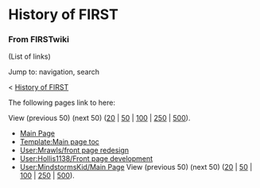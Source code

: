 # History of FIRST

### From FIRSTwiki

(List of links)

Jump to: navigation, search

&lt; [History of FIRST](/index.php?title=History_of_FIRST&redirect=no "History
of FIRST" )  

The following pages link to here:

View (previous 50) (next 50)
([20](/index.php?title=Special:Whatlinkshere/History_of_FIRST&limit=20&from=0
"Special:Whatlinkshere/History of FIRST" ) |
[50](/index.php?title=Special:Whatlinkshere/History_of_FIRST&limit=50&from=0
"Special:Whatlinkshere/History of FIRST" ) |
[100](/index.php?title=Special:Whatlinkshere/History_of_FIRST&limit=100&from=0
"Special:Whatlinkshere/History of FIRST" ) |
[250](/index.php?title=Special:Whatlinkshere/History_of_FIRST&limit=250&from=0
"Special:Whatlinkshere/History of FIRST" ) |
[500](/index.php?title=Special:Whatlinkshere/History_of_FIRST&limit=500&from=0
"Special:Whatlinkshere/History of FIRST" )).

  * [Main Page](/index.php/Main_Page "Main Page" )
  * [Template:Main page toc](/index.php/Template:Main_page_toc "Template:Main page toc" )
  * [User:Mrawls/front page redesign](/index.php/User:Mrawls/front_page_redesign "User:Mrawls/front page redesign" )
  * [User:Hollis1138/Front page development](/index.php/User:Hollis1138/Front_page_development "User:Hollis1138/Front page development" )
  * [User:MindstormsKid/Main Page](/index.php/User:MindstormsKid/Main_Page "User:MindstormsKid/Main Page" )
View (previous 50) (next 50)
([20](/index.php?title=Special:Whatlinkshere/History_of_FIRST&limit=20&from=0
"Special:Whatlinkshere/History of FIRST" ) |
[50](/index.php?title=Special:Whatlinkshere/History_of_FIRST&limit=50&from=0
"Special:Whatlinkshere/History of FIRST" ) |
[100](/index.php?title=Special:Whatlinkshere/History_of_FIRST&limit=100&from=0
"Special:Whatlinkshere/History of FIRST" ) |
[250](/index.php?title=Special:Whatlinkshere/History_of_FIRST&limit=250&from=0
"Special:Whatlinkshere/History of FIRST" ) |
[500](/index.php?title=Special:Whatlinkshere/History_of_FIRST&limit=500&from=0
"Special:Whatlinkshere/History of FIRST" )).

